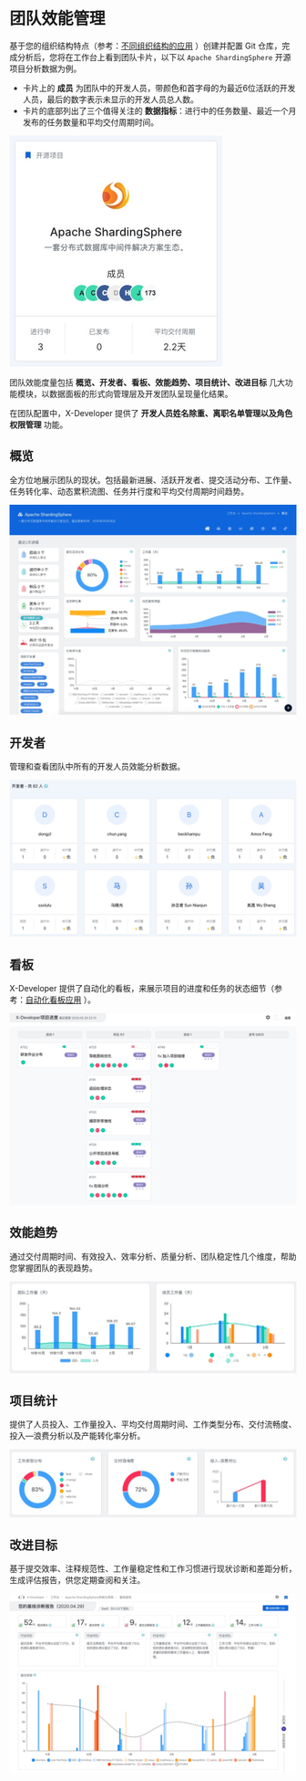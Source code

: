 # 团队效能管理


基于您的组织结构特点（参考：[不同组织结构的应用](dem/structure) ）创建并配置 Git 仓库，完成分析后，您将在工作台上看到团队卡片，以下以 `Apache ShardingSphere` 开源项目分析数据为例。

- 卡片上的 **成员** 为团队中的开发人员，带颜色和首字母的为最近6位活跃的开发人员，最后的数字表示未显示的开发人员总人数。
- 卡片的底部列出了三个值得关注的 **数据指标**：进行中的任务数量、最近一个月发布的任务数量和平均交付周期时间。

![](../_media/team.jpg)

团队效能度量包括 **概览、开发者、看板、效能趋势、项目统计、改进目标** 几大功能模块，以数据面板的形式向管理层及开发团队呈现量化结果。

在团队配置中，X-Developer 提供了 **开发人员姓名除重、离职名单管理以及角色权限管理** 功能。

## 概览

全方位地展示团队的现状。包括最新进展、活跃开发者、提交活动分布、工作量、任务转化率、动态累积流图、任务并行度和平均交付周期时间趋势。

![](../_media/team-summary.jpg)

## 开发者

管理和查看团队中所有的开发人员效能分析数据。

![](../_media/team-members.jpg)

## 看板

X-Developer 提供了自动化的看板，来展示项目的进度和任务的状态细节（参考：[自动化看板应用](dem/kanban) ）。

![](../_media/team-kanban.jpg)

## 效能趋势

通过交付周期时间、有效投入、效率分析、质量分析、团队稳定性几个维度，帮助您掌握团队的表现趋势。

![](../_media/team-dem.jpg)

## 项目统计

提供了人员投入、工作量投入、平均交付周期时间、工作类型分布、交付流畅度、投入—浪费分析以及产能转化率分析。

![](../_media/team-cost.jpg)

## 改进目标

基于提交效率、注释规范性、工作量稳定性和工作习惯进行现状诊断和差距分析，生成评估报告，供您定期查阅和关注。

![](../_media/team-assess.jpg)
